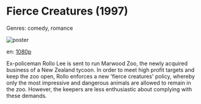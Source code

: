 # Fierce Creatures (1997)

Genres: comedy, romance

![poster](http://image.tmdb.org/t/p/w500/w9ukrspXhjBoPvei47J1VLnF293.jpg)

en:
  [1080p](magnet:?xt=urn:btih:8b91bec60cd53bfe5a003e8069e1e31dc2b6a634&dn=Fierce+Creatures+%281997%29+1080p+BrRip+x264+-+YIFY&tr=udp%3A%2F%2Ftracker.openbittorrent.com%3A80%2Fannounce&tr=udp%3A%2F%2Fglotorrents.pw%3A6969%2Fannounce&tr=udp%3A%2F%2Ftracker.openbittorrent.com%3A80%2Fannounce&tr=udp%3A%2F%2Ftracker.opentrackr.org%3A1337%2Fannounce&tr=udp%3A%2F%2Fzer0day.to%3A1337%2Fannounce&tr=udp%3A%2F%2Ftracker.coppersurfer.tk%3A6969%2Fannounce)
  


Ex-policeman Rollo Lee is sent to run Marwood Zoo, the newly acquired business of a New Zealand tycoon. In order to meet high profit targets and keep the zoo open, Rollo enforces a new 'fierce creatures' policy, whereby only the most impressive and dangerous animals are allowed to remain in the zoo. However, the keepers are less enthusiastic about complying with these demands.